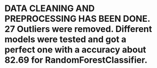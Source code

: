 # DATA CLEANING AND PREPROCESSING HAS BEEN DONE. 27 Outliers were removed. Different models were tested and got a perfect one with a accuracy about 82.69 for RandomForestClassifier.
